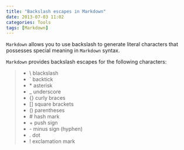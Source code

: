 ```yaml
---
title: "Backslash escapes in Markdown"
date: 2013-07-03 11:02
categories: Tools
tags: [Markdown]
---
```


`Markdown` allows you to use backslash to generate literal characters that possesses
special meaning in `Markdown` syntax.  

`Markdown` provides backslash escapes for the following characters:  
>- \ blackslash
>- ` backtick
>- \* asterisk
>- _ underscore
>- {} curly braces
>- [] square brackets
>- () parentheses
>- \# hash mark
>- \+ push sign
>- \- minus sign (hyphen)
>- . dot
>- ! exclamation mark